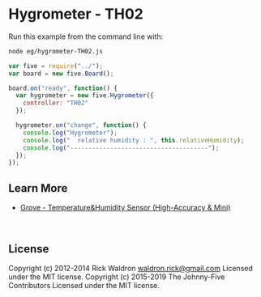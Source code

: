 <!--remove-start-->

# Hygrometer - TH02

<!--remove-end-->








Run this example from the command line with:
```bash
node eg/hygrometer-TH02.js
```


```javascript
var five = require("../");
var board = new five.Board();

board.on("ready", function() {
  var hygrometer = new five.Hygrometer({
    controller: "TH02"
  });

  hygrometer.on("change", function() {
    console.log("Hygrometer");
    console.log("  relative humidity : ", this.relativeHumidity);
    console.log("--------------------------------------");
  });
});


```









## Learn More

- [Grove - Temperature&Humidity Sensor (High-Accuracy & Mini)](http://www.seeedstudio.com/depot/Grove-TemperatureHumidity-Sensor-HighAccuracy-Mini-p-1921.html)

&nbsp;

<!--remove-start-->

## License
Copyright (c) 2012-2014 Rick Waldron <waldron.rick@gmail.com>
Licensed under the MIT license.
Copyright (c) 2015-2019 The Johnny-Five Contributors
Licensed under the MIT license.

<!--remove-end-->
